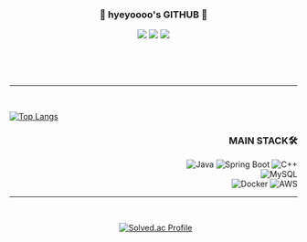 <div align="center">

  
  ### 🐹 hyeyoooo's GITHUB 🐹

 <a href="https://github.com/hyeyoooo"><img src="https://hits.seeyoufarm.com/api/count/incr/badge.svg?url=https%3A%2F%2Fgithub.com%2Fhyeyoooo&count_bg=%23000000&title_bg=%23000000&icon=github.svg&icon_color=%23E7E7E7&title=GitHub&edge_flat=false)"/></a> <a href="https://solved.ac/12qwpo50"><img src="http://mazassumnida.wtf/api/mini/generate_badge?boj=12qwpo50"/></a>
 <a href="https://hyeyoooo.tistory.com/"><img src="https://img.shields.io/badge/TISTORY BLOG-000000?style=flat-square&logo=tistory&logoColor=white"/></a><br>


<div align="center">
  


 <br>
 <br>
  <br>
</div>
</div>

 ---

 <br>

 <div align="left">

[![Top Langs](https://github-readme-stats.vercel.app/api/top-langs/?username=hyeyoooo)](https://github.com/anuraghazra/github-readme-stats)

<div align="right">
  
### MAIN STACK🛠️
![Java](https://img.shields.io/badge/Java-ED8B00?style=for-the-badge&logo=openjdk&logoColor=white) 
![Spring Boot](https://img.shields.io/badge/Spring%20Boot-6DB33F?style=for-the-badge&logo=spring-boot&logoColor=white)
![C++](https://img.shields.io/badge/C++-00599C?style=for-the-badge&logo=C%2B%2B&logoColor=white)
<br>
![MySQL](https://img.shields.io/badge/MySQL-00000F?style=for-the-badge&logo=mysql&logoColor=white)
<br>
![Docker](https://img.shields.io/badge/docker-%230db7ed.svg?style=for-the-badge&logo=docker&logoColor=white)
![AWS](https://img.shields.io/badge/AWS-%23FF9900.svg?style=for-the-badge&logo=amazon-aws&logoColor=white)

---

<br>

<div align="center">

&nbsp; [![Solved.ac Profile](http://mazassumnida.wtf/api/v2/generate_badge?boj=12qwpo50)](https://solved.ac/12qwpo50/)

